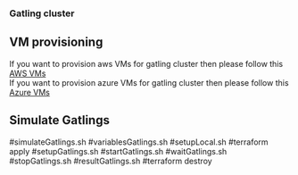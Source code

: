 ### Gatling cluster

## VM provisioning

If you want to provision aws VMs for gatling cluster then please follow this [AWS VMs](aws/README.md)   
If you want to provision azure VMs for gatling cluster then please follow this [Azure VMs](azure/README.md)   

## Simulate Gatlings

#simulateGatlings.sh
#variablesGatlings.sh
#setupLocal.sh
#terraform apply
#setupGatlings.sh
#startGatlings.sh
#waitGatlings.sh
#stopGatlings.sh
#resultGatlings.sh
#terraform destroy